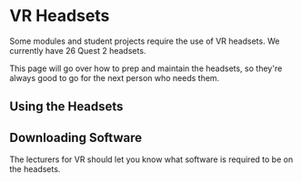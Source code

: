 # VR Headsets

Some modules and student projects require the use of VR headsets. 
We currently have 26 Quest 2 headsets.

This page will go over how to prep and maintain the headsets, so they're always good to go for the next person who needs them.

## Using the Headsets


## Downloading Software
The lecturers for VR should let you know what software is required to be on the headsets. 





